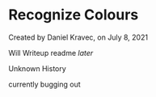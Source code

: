# Recognize Colours
Created by Daniel Kravec, on July 8, 2021


Will Writeup readme *later*

Unknown History

currently bugging out